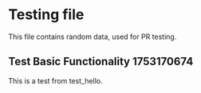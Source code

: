 # Testing file

This file contains random data, used for PR testing.


## Test Basic Functionality 1753170674

This is a test from test_hello.

